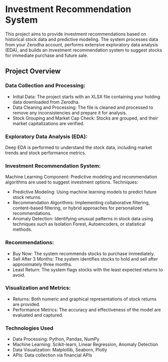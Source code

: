 # Investment Recommendation System
This project aims to provide investment recommendations based on historical stock data and predictive modeling. The system processes data from your Zerodha account, performs extensive exploratory data analysis (EDA), and builds an investment recommendation system to suggest stocks for immediate purchase and future sale.

## Project Overview
### Data Collection and Processing:
  * Initial Data: The project starts with an XLSX file containing your holding data downloaded from Zerodha.
  * Data Cleaning and Processing: The file is cleaned and processed to remove any inconsistencies and prepare it for analysis.
  * Stock Grouping and Market Cap Check: Stocks are grouped, and their market capitalizations are verified.

### Exploratory Data Analysis (EDA):
Deep EDA is performed to understand the stock data, including market trends and stock performance metrics.

### Investment Recommendation System:
Machine Learning Component: Predictive modeling and recommendation algorithms are used to suggest investment options.
Techniques:
  * Predictive Modeling: Using machine learning models to predict future stock returns.
  * Recommendation Algorithms: Implementing collaborative filtering, content-based filtering, or hybrid approaches for personalized recommendations.
  * Anomaly Detection: Identifying unusual patterns in stock data using techniques such as Isolation Forest, Autoencoders, or statistical methods.

### Recommendations:
  * Buy Now: The system recommends stocks to purchase immediately.
  * Sell After 3 Months: The system identifies stocks to hold and sell after approximately three months.
  * Least Return: The system flags stocks with the least expected returns to avoid.

### Visualization and Metrics:
  * Returns: Both numeric and graphical representations of stock returns are provided.
  * Performance Metrics: The accuracy and effectiveness of the model are evaluated and captured.

### Technologies Used
  * Data Processing: Python, Pandas, NumPy
  * Machine Learning: Scikit-learn, Linear Regression, Anomaly Detection
  * Data Visualization: Matplotlib, Seaborn, Plotly
  * APIs: Data collection via financial APIs
